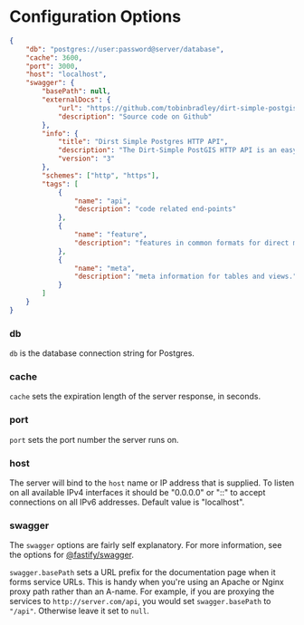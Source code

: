 # Configuration Options

```json
{
    "db": "postgres://user:password@server/database",
    "cache": 3600,
    "port": 3000,
    "host": "localhost",
    "swagger": {
        "basePath": null,
        "externalDocs": {
            "url": "https://github.com/tobinbradley/dirt-simple-postgis-http-api",
            "description": "Source code on Github"
        },
        "info": {
            "title": "Dirst Simple Postgres HTTP API",
            "description": "The Dirt-Simple PostGIS HTTP API is an easy way to expose geospatial functionality to your applications. It takes simple requests over HTTP and returns JSON, JSONP, or protobuf (Mapbox Vector Tile) to the requester. Although the focus of the project has generally been on exposing PostGIS functionality to web apps, you can use the framework to make an API to any database.",
            "version": "3"
        },
        "schemes": ["http", "https"],
        "tags": [
            {
                "name": "api",
                "description": "code related end-points"
            },
            {
                "name": "feature",
                "description": "features in common formats for direct mapping."
            },
            {
                "name": "meta",
                "description": "meta information for tables and views."
            }
        ]
    }
}
```

### db

`db` is the database connection string for Postgres.

### cache

`cache` sets the expiration length of the server response, in seconds.

### port

`port` sets the port number the server runs on.

### host

The server will bind to the `host` name or IP address that is supplied.
To listen on all available IPv4 interfaces it should be "0.0.0.0" or "::" to accept connections on all IPv6 addresses.
Default value is "localhost".

### swagger

The `swagger` options are fairly self explanatory. For more information, see the options for [@fastify/swagger](https://github.com/fastify/@fastify/swagger).

`swagger.basePath` sets a URL prefix for the documentation page when it forms service URLs. This is handy when you're using an Apache or Nginx proxy path rather than an A-name. For example, if you are proxying the services to `http://server.com/api`, you would set `swagger.basePath` to `"/api"`. Otherwise leave it set to `null`.
